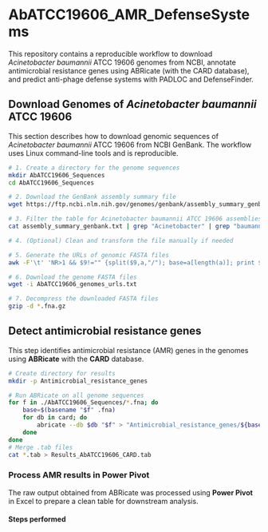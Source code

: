 # AbATCC19606_AMR_DefenseSystems

This repository contains a reproducible workflow to download *Acinetobacter baumannii* ATCC 19606 genomes from NCBI, annotate antimicrobial resistance genes using ABRicate (with the CARD database), and predict anti-phage defense systems with PADLOC and DefenseFinder.

## Download Genomes of *Acinetobacter baumannii* ATCC 19606

This section describes how to download genomic sequences of *Acinetobacter baumannii* ATCC 19606 from NCBI GenBank. The workflow uses Linux command-line tools and is reproducible.

```bash
# 1. Create a directory for the genome sequences
mkdir AbATCC19606_Sequences
cd AbATCC19606_Sequences

# 2. Download the GenBank assembly summary file
wget https://ftp.ncbi.nlm.nih.gov/genomes/genbank/assembly_summary_genbank.txt

# 3. Filter the table for Acinetobacter baumannii ATCC 19606 assemblies
cat assembly_summary_genbank.txt | grep "Acinetobacter" | grep "baumannii" | grep "ATCC" | grep "19606" > AbATCC19606_assembly_summary_genbank.tsv

# 4. (Optional) Clean and transform the file manually if needed

# 5. Generate the URLs of genomic FASTA files
awk -F'\t' 'NR>1 && $9!="" {split($9,a,"/"); base=a[length(a)]; print $9 "/" base "_genomic.fna.gz"}' AbATCC19606_assembly_summary_genbank.tsv > AbATCC19606_genomes_urls.txt

# 6. Download the genome FASTA files
wget -i AbATCC19606_genomes_urls.txt

# 7. Decompress the downloaded FASTA files
gzip -d *.fna.gz
```

## Detect antimicrobial resistance genes

This step identifies antimicrobial resistance (AMR) genes in the genomes using **ABRicate** with the **CARD** database.

```bash
# Create directory for results
mkdir -p Antimicrobial_resistance_genes

# Run ABRicate on all genome sequences
for f in ./AbATCC19606_Sequences/*.fna; do
    base=$(basename "$f" .fna)
    for db in card; do
        abricate --db $db "$f" > "Antimicrobial_resistance_genes/${base}_${db}.tab"
    done
done
# Merge .tab files
cat *.tab > Results_AbATCC19606_CARD.tab
```

### Process AMR results in Power Pivot

The raw output obtained from ABRicate was processed using **Power Pivot** in Excel to prepare a clean table for downstream analysis.

#### Steps performed
